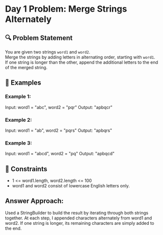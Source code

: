 # Day 1 Problem: Merge Strings Alternately

## 🔍 Problem Statement

You are given two strings `word1` and `word2`.  
Merge the strings by adding letters in alternating order, starting with `word1`.  
If one string is longer than the other, append the additional letters to the end of the merged string.


## 🧪 Examples

### Example 1:
Input: word1 = "abc", word2 = "pqr"
Output: "apbqcr"

### Example 2:
Input: word1 = "ab", word2 = "pqrs"
Output: "apbqrs"

### Example 3:
Input: word1 = "abcd", word2 = "pq"
Output: "apbqcd"

## 📌 Constraints

- 1 <= word1.length, word2.length <= 100  
- word1 and word2 consist of lowercase English letters only.


## Answer Approach:
Used a StringBuilder to build the result by iterating through both strings together. At each step, I appended characters alternately from word1 and word2. If one string is longer, its remaining characters are simply added to the end.